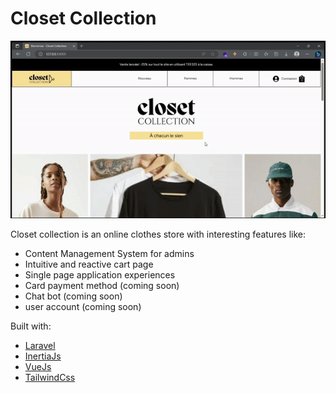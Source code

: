 # Closet Collection

<img src="closet-collection.gif">

Closet collection is an online clothes store with interesting features like:

- Content Management System for admins
- Intuitive and reactive cart page
- Single page application experiences
- Card payment method (coming soon)
- Chat bot (coming soon)
- user account (coming soon)

Built with:

- [Laravel](https://en.wikipedia.org/wiki/Laravel)
- [InertiaJs](https://inertiajs.com/)
- [VueJs](https://en.wikipedia.org/wiki/Vue.js)
- [TailwindCss](https://en.wikipedia.org/wiki/Tailwind_CSS)